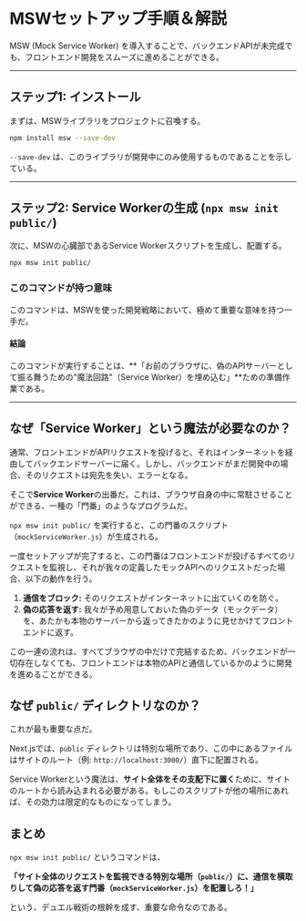 # MSWセットアップ手順＆解説

MSW (Mock Service Worker) を導入することで、バックエンドAPIが未完成でも、フロントエンド開発をスムーズに進めることができる。

---

## ステップ1: インストール

まずは、MSWライブラリをプロジェクトに召喚する。

```bash
npm install msw --save-dev
```

`--save-dev` は、このライブラリが開発中にのみ使用するものであることを示している。

---

## ステップ2: Service Workerの生成 (`npx msw init public/`)

次に、MSWの心臓部であるService Workerスクリプトを生成し、配置する。

```bash
npx msw init public/
```

### このコマンドが持つ意味

このコマンドは、MSWを使った開発戦略において、極めて重要な意味を持つ一手だ。

#### 結論

このコマンドが実行することは、**「お前のブラウザに、偽のAPIサーバーとして振る舞うための"魔法回路"（Service Worker）を埋め込む」**ための準備作業である。

---

## なぜ「Service Worker」という魔法が必要なのか？

通常、フロントエンドがAPIリクエストを投げると、それはインターネットを経由してバックエンドサーバーに届く。しかし、バックエンドがまだ開発中の場合、そのリクエストは宛先を失い、エラーとなる。

そこで**Service Worker**の出番だ。これは、ブラウザ自身の中に常駐させることができる、一種の「門番」のようなプログラムだ。

`npx msw init public/` を実行すると、この門番のスクリプト（`mockServiceWorker.js`）が生成される。

一度セットアップが完了すると、この門番はフロントエンドが投げるすべてのリクエストを監視し、それが我々の定義したモックAPIへのリクエストだった場合、以下の動作を行う。

1.  **通信をブロック:** そのリクエストがインターネットに出ていくのを防ぐ。
2.  **偽の応答を返す:** 我々が予め用意しておいた偽のデータ（モックデータ）を、あたかも本物のサーバーから返ってきたかのように見せかけてフロントエンドに返す。

この一連の流れは、すべてブラウザの中だけで完結するため、バックエンドが一切存在しなくても、フロントエンドは本物のAPIと通信しているかのように開発を進めることができる。

## なぜ `public/` ディレクトリなのか？

これが最も重要な点だ。

Next.jsでは、`public` ディレクトリは特別な場所であり、この中にあるファイルはサイトのルート（例: `http://localhost:3000/`）直下に配置される。

Service Workerという魔法は、**サイト全体をその支配下に置く**ために、サイトのルートから読み込まれる必要がある。もしこのスクリプトが他の場所にあれば、その効力は限定的なものになってしまう。

## まとめ

`npx msw init public/` というコマンドは、

**「サイト全体のリクエストを監視できる特別な場所（`public/`）に、通信を横取りして偽の応答を返す門番（`mockServiceWorker.js`）を配置しろ！」**

という、デュエル戦術の根幹を成す、重要な命令なのである。
